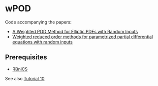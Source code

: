 # wPOD

Code accompanying the papers: 

- [A Weighted POD Method for Elliptic PDEs with Random Inputs](https://arxiv.org/abs/1802.08724)
- [Weighted reduced order methods for parametrized partial differential equations with random inputs](https://arxiv.org/abs/1805.00828)

## Prerequisites

- [RBniCS](https://gitlab.com/RBniCS/RBniCS)

See also [Tutorial 10](https://gitlab.com/RBniCS/RBniCS/tree/master/tutorials/10_weighted_uq)
